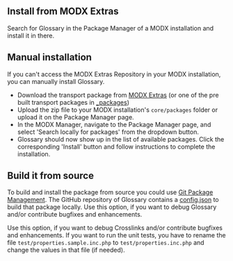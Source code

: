 ## Install from MODX Extras

Search for Glossary in the Package Manager of a MODX installation and install it in there.

## Manual installation

If you can't access the MODX Extras Repository in your MODX installation, you can manually install Glossary.

* Download the transport package from [MODX Extras](https://modx.com/extras/package/glossaryofterms)
  (or one of the pre built transport packages in [_packages](https://github.com/Jako/Glossary/tree/master/_packages))
* Upload the zip file to your MODX installation's `core/packages` folder or upload it on the Package Manager page.
* In the MODX Manager, navigate to the Package Manager page, and select 'Search locally for packages' from the dropdown 
  button.
* Glossary should now show up in the list of available packages. Click the corresponding 'Install' button and follow 
  instructions to complete the installation.

## Build it from source

To build and install the package from source you could use [Git Package Management](https://github.com/TheBoxer/Git-Package-Management). 
The GitHub repository of Glossary contains a [config.json](https://github.com/Jako/Glossary/blob/master/_build/config.json) 
to build that package locally. Use this option, if you want to debug Glossary and/or contribute bugfixes and enhancements.

Use this option, if you want to debug Crosslinks and/or contribute bugfixes and
enhancements. If you want to run the unit tests, you have to rename the file
`test/properties.sample.inc.php` to `test/properties.inc.php` and change the
values in that file (if needed).